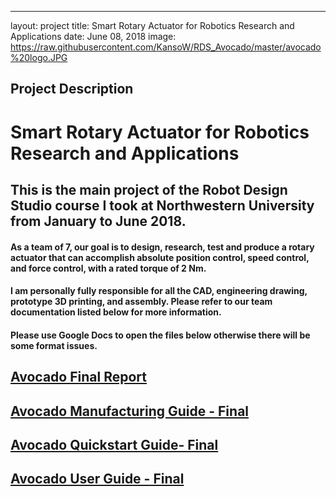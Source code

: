 ---
layout: project
title: Smart Rotary Actuator for Robotics Research and Applications
date: June 08, 2018
image: https://raw.githubusercontent.com/KansoW/RDS_Avocado/master/avocado%20logo.JPG

## Project Description

# Smart Rotary Actuator for Robotics Research and Applications

## This is the main project of the **Robot Design Studio** course I took at Northwestern University from January to June 2018.
#### As a team of 7, our goal is to design, research, test and produce a rotary actuator that can accomplish **absolute position control**, **speed control**, and **force control**, with a rated torque of 2 Nm.
#### I am personally fully responsible for all the **CAD, engineering drawing, prototype 3D printing, and assembly**. Please refer to our team documentation listed below for more information.


#### Please use Google Docs to open the files below otherwise there will be some format issues.

## [Avocado Final Report](https://github.com/KansoW/RDS_Avocado/blob/master/Avocado%20Final%20Report.docx?raw=true)
## [Avocado Manufacturing Guide - Final](https://github.com/KansoW/RDS_Avocado/blob/master/Avocado%20Manufacturing%20Guide%20-%20Final.docx?raw=true)
## [Avocado Quickstart Guide- Final](https://github.com/KansoW/RDS_Avocado/blob/master/Avocado%20Quickstart%20Guide-%20Final.docx?raw=true)
## [Avocado User Guide - Final](https://github.com/KansoW/RDS_Avocado/blob/master/Avocado%20User%20Guide%20-%20Final.docx?raw=true)

